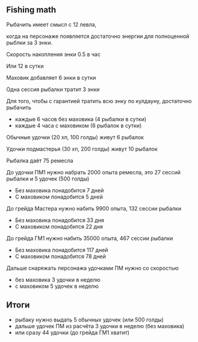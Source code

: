 Fishing math
---

Рыбачить имеет смысл с 12 левла, 

когда на персонаже появляется достаточно энергии для полноценной рыблки за 3 энки.

Скорость накопления энки 0.5 в час

Или 12 в сутки


Маховик добавляет 6 энки в сутки

Одна сессия рыбалки тратит 3 энки

Для того, чтобы с гарантией тратить всю энку по кулдауну, достаточно рыбачить
- каждые 6 часов без маховика (4 рыбалки в сутки)
- каждые 4 часа с маховиком (6 рыбалок в сутки)


Обычные удочки (20 хп, 100 голды) живут 6 рыбалок 

Удочки подмастерья (30 хп, 200 голды) живут 10 рыбалок

Рыбалка даёт 75 ремесла


До удочки ПМ1 нужно набрать 2000 опыта ремесла, это 27 сессий рыбалки и 5 удочек (500 голды)
- Без маховика понадобится 7 дней
- С маховиком понадобится 5 дней 


До грейда Мастера нужно набить 9900 опыта, 132 сессии рыбалки
- Без маховика понадобится 33 дня
- С маховиком понадобится 22 дня


До грейда ГМ1 нужно набить 35000 опыта, 467 сессии рыбалки
- Без маховика понадобится 117 дней
- С маховиком понадобится 78 дней 


Дальше снаряжать персонажа удочками ПМ нужно со скоростью 
- без маховика 3 удочки в неделю
- с маховиком 5 удочек в неделю


Итоги
---
- рыбаку нужно выдать 5 обычных удочек (или 500 голды)
- дальше удочек ПМ из расчёта 3 удочки в неделю (без маховика)
- или сразу 44 удочки (до грейда ГМ1 хватит)
